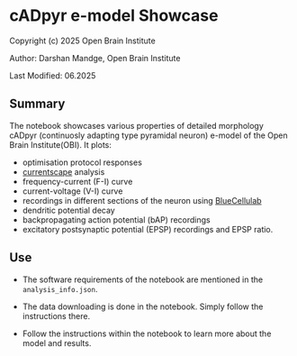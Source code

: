 # cADpyr e-model Showcase
Copyright (c) 2025 Open Brain Institute

Author: Darshan Mandge, Open Brain Institute

Last Modified: 06.2025

## Summary
The notebook showcases various properties of detailed morphology cADpyr (continuosly adapting type pyramidal neuron) e-model of the Open Brain Institute(OBI). 
It plots: 
- optimisation protocol responses
- [currentscape](https://github.com/openbraininstitute/Currentscape) analysis
- frequency-current (F-I) curve
- current-voltage (V-I) curve
- recordings in different sections of the neuron using [BlueCellulab](https://github.com/openbraininstitute/BlueCelluLab)
- dendritic potential decay 
- backpropagating action potential (bAP) recordings
- excitatory postsynaptic potential (EPSP) recordings and EPSP ratio.

## Use
- The software requirements of the notebook are mentioned in the `analysis_info.json`.

- The data downloading is done in the notebook. Simply follow the instructions there.

- Follow the instructions within the notebook to learn more about the model and results.